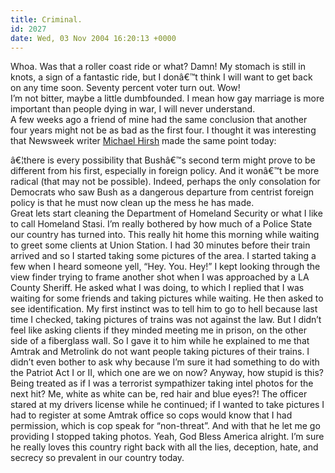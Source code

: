 ```yaml
---
title: Criminal.
id: 2027
date: Wed, 03 Nov 2004 16:20:13 +0000
---
```


Whoa. Was that a roller coast ride or what? Damn! My stomach is still in knots, a sign of a fantastic ride, but I donâ€™t think I will want to get back on any time soon. Seventy percent voter turn out. Wow!  
 I’m not bitter, maybe a little dumbfounded. I mean how gay marriage is more important than people dying in war, I will never understand.  
 A few weeks ago a friend of mine had the same conclusion that another four years might not be as bad as the first four. I thought it was interesting that Newsweek writer [Michael Hirsh](http://www.msnbc.msn.com/id/6398886/site/newsweek/) made the same point today:

<div class="quote">â€¦there is every possibility that Bushâ€™s second term might prove to be different from his first, especially in foreign policy. And it wonâ€™t be more radical (that may not be possible). Indeed, perhaps the only consolation for Democrats who saw Bush as a  
 dangerous departure from centrist foreign policy is that he must now clean up the mess he has made.</div>Great lets start cleaning the Department of Homeland Security or what I like to call Homeland Stasi.  
 I’m really bothered by how much of a Police State our country has turned into. This really hit home this morning while waiting to greet some clients at Union Station. I had 30 minutes before their train arrived and so I started taking some pictures of the area. I started taking  
 a few when I heard someone yell, “Hey. You. Hey!” I kept looking through the view finder trying to frame another shot when I was approached by a LA County Sheriff. He asked what I was doing, to which I replied that I was waiting for some friends and taking pictures while waiting.  
 He then asked to see identification.  
 My first instinct was to tell him to go to hell because last time I checked, taking pictures of trains was not against the law. But I didn’t feel like asking clients if they minded meeting me in prison, on the other side of a fiberglass wall.  
 So I gave it to him while he explained to me that Amtrak and Metrolink do not want people taking pictures of their trains. I didn’t even bother to ask why because I’m sure it had something to do with the Patriot Act I or II, which one are we on now?  
 Anyway, how stupid is this? Being treated as if I was a terrorist sympathizer taking intel photos for the next hit? Me, white as white can be, red hair and blue eyes?!  
 The officer stared at my drivers license while he continued; if I wanted to take pictures I had to register at some Amtrak office so cops would know that I had permission, which is cop speak for “non-threat”. And with that he let me go providing I stopped taking photos.  
 Yeah, God Bless America alright. I’m sure he really loves this country right back with all the lies, deception, hate, and secrecy so prevalent in our country today.


